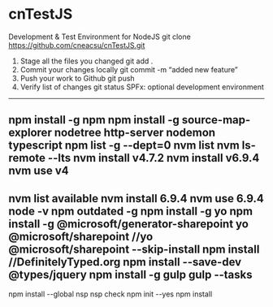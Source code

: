 # cnTestJS
Development &amp; Test Environment for NodeJS
git clone https://github.com/cneacsu/cnTestJS.git

1. Stage all the files you changed
git add .
2. Commit your changes locally
git commit -m “added new feature”
3. Push your work to Github
git push
0. Verify list of changes
git status
SPFx: optional development environment
---------
npm install -g npm
npm install -g source-map-explorer nodetree http-server nodemon typescript
npm list -g --dept=0
nvm list
nvm ls-remote --lts
nvm install v4.7.2
nvm install v6.9.4
nvm use v4
---------
nvm list available
nvm install 6.9.4
nvm use 6.9.4
node -v
npm outdated -g
npm install -g yo
npm install -g @microsoft/generator-sharepoint
yo @microsoft/sharepoint
//yo @microsoft/sharepoint --skip-install
npm install
//DefinitelyTyped.org
npm install --save-dev @types/jquery
npm install -g gulp
gulp --tasks
---------
npm install --global nsp
nsp check
npm init --yes
npm install
